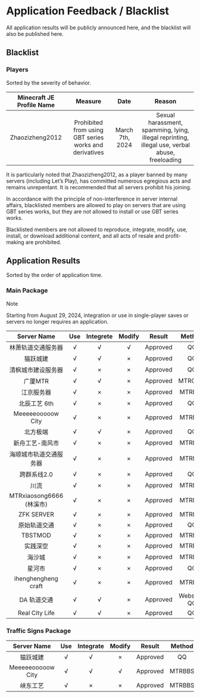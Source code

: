 # Application Feedback / Blacklist

All application results will be publicly announced here, and the blacklist will also be published here.

## Blacklist

### Players

Sorted by the severity of behavior.

| Minecraft JE Profile Name |                        Measure                         |      Date       |                            Reason                            |
| :-----------------------: | :----------------------------------------------------: | :-------------: | :----------------------------------------------------------: |
|      Zhaozizheng2012      | Prohibited from using GBT series works and derivatives | March 7th, 2024 | Sexual harassment, spamming, lying, illegal reprinting, illegal use, verbal abuse, freeloading |

It is particularly noted that Zhaozizheng2012, as a player banned by many servers (including Let’s Play), has committed numerous egregious acts and remains unrepentant. It is recommended that all servers prohibit his joining.

In accordance with the principle of non-interference in server internal affairs, blacklisted members are allowed to play on servers that are using GBT series works, but they are not allowed to install or use GBT series works.

Blacklisted members are not allowed to reproduce, integrate, modify, use, install, or download additional content, and all acts of resale and profit-making are prohibited.

## Application Results

Sorted by the order of application time.

### Main Package

> [!NOTE]
> Starting from August 29, 2024, integration or use in single-player saves or servers no longer requires an application.

|       Server Name        | Use  | Integrete | Modify |  Result  |    Method    |
| :----------------------: | :--: | :-------: | :----: | :------: | :----------: |
|    林萧轨道交通服务器    |  √   |     √     |   √    | Approved |      QQ      |
|         猫跃城建         |  √   |     √     |   ×    | Approved |      QQ      |
|    清枫城市建设服务器    |  √   |     ×     |   ×    | Approved |      QQ      |
|         广厦MTR          |  √   |     √     |   ×    | Approved |    MTRCMU    |
|        江京服务器        |  √   |     ×     |   ×    | Approved |    MTRBBS    |
|       北辰工艺 6th       |  √   |     ×     |   ×    | Approved |      QQ      |
|    Meeeeeooooow City     |  √   |     ×     |   ×    | Approved |    MTRBBS    |
|         北方极端         |  √   |     √     |   ×    | Approved |      QQ      |
|     新舟工艺-南风市      |  √   |     ×     |   ×    | Approved |    MTRBBS    |
|  海顺城市轨道交通服务器  |  √   |     ×     |   ×    | Approved |    MTRBBS    |
|       跨群系线2.0        |  √   |     ×     |   ×    | Approved |      QQ      |
|           川流           |  √   |     ×     |   ×    | Approved |    MTRBBS    |
| MTRxiaosong6666 (林溪市) |  √   |     ×     |   ×    | Approved |    MTRBBS    |
|        ZFK SERVER        |  √   |     ×     |   ×    | Approved |    MTRBBS    |
|       原始轨道交通       |  √   |     ×     |   ×    | Approved |      QQ      |
|         TBSTMOD          |  √   |     ×     |   ×    | Approved |    MTRBBS    |
|         实践深空         |  √   |     ×     |   ×    | Approved |    MTRBBS    |
|          海沙城          |  √   |     ×     |   ×    | Approved |    MTRBBS    |
|          星河市          |  √   |     ×     |   ×    | Approved |      QQ      |
|   ihenghengheng craft    |  √   |     ×     |   ×    | Approved |    MTRBBS    |
|       DA 轨道交通        |  √   |     √     |   ×    | Approved | Website / QQ |
|      Real City Life      |  √   |     √     |   ×    | Approved |      QQ      |

### Traffic Signs Package

| Server Name | Use | Integrate | Modify | Result | Method |
| :--------: | :--: | :--: | :--: | :------: | :------: |
| 猫跃城建 | √ | √ | × | Approved | QQ |
| Meeeeeooooow City | √ | √ | √ | Approved | MTRBBS |
| 峡东工艺 | √ | × | × | Approved | MTRBBS |

